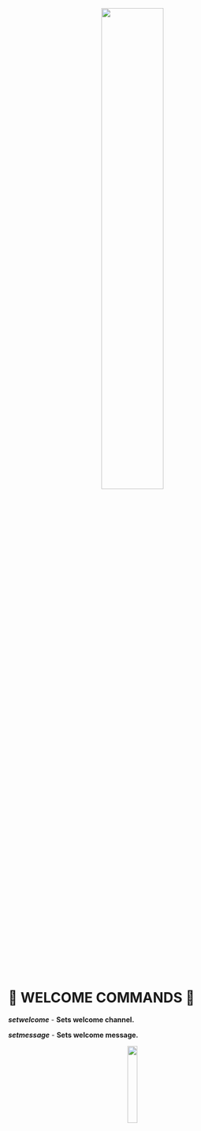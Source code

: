 <div align="center">
<img src="https://cdn.discordapp.com/attachments/761425215652757545/935129332983164978/icegif-87.gif" align="center" style="width: 50%" />
</div>


# 🤞 WELCOME COMMANDS 🤞

***setwelcome*** - **Sets welcome channel.**

***setmessage*** - **Sets welcome message.**

<div align="center">
<img src="https://cdn.discordapp.com/attachments/761425215652757545/935129332983164978/icegif-87.gif" align="center" style="width: 20%" />
</div>
